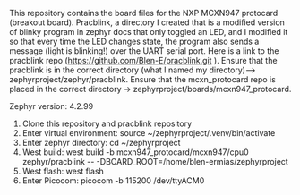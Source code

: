 This repository contains the board files for the NXP MCXN947 protocard (breakout board). 
Pracblink, a directory I created that is a modified version of  blinky program in zephyr docs that only toggled an LED, 
and I modified it so that every time the LED changes state, the program also sends a message (light is blinking!) over the UART serial port. 
Here is a link to the pracblink repo (https://github.com/Blen-E/pracblink.git ). 
Ensure that the pracblink  is in the correct directory (what I named my directory)--> zephyrproject/zephyr/pracblink. 
Ensure that the mcxn_protocard repo is placed in the correct directory → zephyrproject/boards/mcxn947_protocard. 

Zephyr version:  4.2.99

1. Clone this repository and pracblink repository  
2. Enter virtual environment: source ~/zephyrproject/.venv/bin/activate
3. Enter zephyr directory: cd ~/zephyrproject
4. West build:
west build -b mcxn947_protocard/mcxn947/cpu0 zephyr/pracblink -- -DBOARD_ROOT=/home/blen-ermias/zephyrproject 
5. West flash:
west flash 
6. Enter Picocom: 
picocom -b 115200 /dev/ttyACM0 
